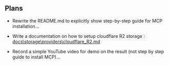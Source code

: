 ## Plans

- Rewrite the README.md to explicitly show step-by-step guide for MCP installation...

- Write a documentation on how to setup cloudflare R2 storage : [docs\storage\providers\cloudflare_R2.md](docs\storage\providers\cloudflare_R2.md)

- Record a simple YouTube video for demo on the result (not step by step guide to install MCP)...
